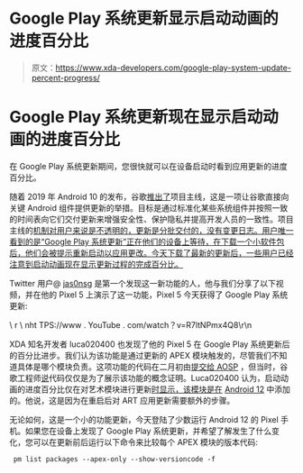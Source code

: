 # Google Play 系统更新显示启动动画的进度百分比

> 原文：<https://www.xda-developers.com/google-play-system-update-percent-progress/>

# Google Play 系统更新现在显示启动动画的进度百分比

在 Google Play 系统更新期间，您很快就可以在设备启动时看到应用更新的进度百分比。

随着 2019 年 Android 10 的发布，谷歌[推出了](https://www.xda-developers.com/android-q-project-mainline-security/)项目主线，这是一项让谷歌直接向关键 Android 组件提供更新的举措。目标是通过标准化某些系统组件并按照一致的时间表向它们交付更新来增强安全性、保护隐私并提高开发人员的一致性。项目主线的[机制对用户来说是不透明的，更新是分批交付的，没有变更日志。用户唯一看到的是“Google Play 系统更新”正在他们的设备上等待，在下载一个小软件包后，他们会被提示重新启动以应用更改。今天下载了最新的更新后，一些用户已经注意到启动动画现在显示更新过程的完成百分比。](https://www.xda-developers.com/android-project-mainline-modules-explanation/)

Twitter 用户@ [jas0nsg](https://twitter.com/jas0nsg) 是第一个发现这一新功能的人，他与我们分享了以下视频，并在他的 Pixel 5 上演示了这一功能，Pixel 5 今天获得了 Google Play 系统更新:

\ r \ nht TPS://www . YouTube . com/watch？v=R7ltNPmx4Q8\r\n

XDA 知名开发者 luca020400 也发现了他的 Pixel 5 在 Google Play 系统更新后的百分比进步。我们认为该功能是通过更新的 APEX 模块触发的，尽管我们不知道具体是哪个模块负责。这项功能的代码在二月初由[提交给 AOSP](https://android-review.googlesource.com/c/platform/frameworks/base/+/1545805) ，但当时，谷歌工程师[说](https://android-review.googlesource.com/c/platform/frameworks/base/+/1545805/1#message-aa0a33a69d3406a7ab6755547df2d0c0bb86bddb)代码仅仅是为了展示该功能的概念证明。Luca020400 认为，启动动画的进度百分比仅在对艺术模块进行更新[时显示，该模块是在](https://www.xda-developers.com/google-android-runtime-art-mainline-module-android-12/) [Android 12](https://www.xda-developers.com/android-12/) 中添加的。他说，这是因为在重启后对 ART 应用更新需要额外的步骤。

无论如何，这是一个小的功能更新，今天登陆了少数运行 Android 12 的 Pixel 手机。如果您在设备上发现了 Google Play 系统更新，并希望了解发生了什么变化，您可以在更新前后运行以下命令来比较每个 APEX 模块的版本代码:

```
 pm list packages --apex-only --show-versioncode -f 
```